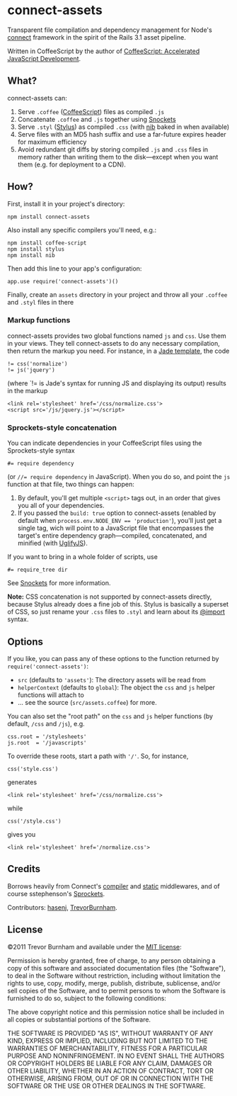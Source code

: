 # connect-assets

Transparent file compilation and dependency management for Node's [connect](https://github.com/senchalabs/connect) framework in the spirit of the Rails 3.1 asset pipeline.

Written in CoffeeScript by the author of [CoffeeScript: Accelerated JavaScript Development](http://pragprog.com/book/tbcoffee/coffeescript).

## What?

connect-assets can:

1. Serve `.coffee` ([CoffeeScript](http://coffeescript.org)) files as compiled `.js`
1. Concatenate `.coffee` and `.js` together using [Snockets](https://github.com/TrevorBurnham/snockets)
1. Serve `.styl` ([Stylus](http://learnboost.github.com/stylus/)) as compiled `.css` (with [nib](https://github.com/visionmedia/nib) baked in when available)
1. Serve files with an MD5 hash suffix and use a far-future expires header for maximum efficiency
1. Avoid redundant git diffs by storing compiled `.js` and `.css` files in memory rather than writing them to the disk—except when you want them (e.g. for deployment to a CDN).

## How?

First, install it in your project's directory:

    npm install connect-assets

Also install any specific compilers you'll need, e.g.:

    npm install coffee-script
    npm install stylus
    npm install nib

Then add this line to your app's configuration:

    app.use require('connect-assets')()

Finally, create an `assets` directory in your project and throw all your `.coffee` and `.styl` files in there

### Markup functions

connect-assets provides two global functions named `js` and `css`. Use them in your views. They tell connect-assets to do any necessary compilation, then return the markup you need. For instance, in a [Jade template](http://jade-lang.com/), the code

    != css('normalize')
    != js('jquery')

(where `!= is Jade's syntax for running JS and displaying its output) results in the markup

    <link rel='stylesheet' href='/css/normalize.css'>
    <script src='/js/jquery.js'></script>

### Sprockets-style concatenation

You can indicate dependencies in your CoffeeScript files using the Sprockets-style syntax

    #= require dependency

(or `//= require dependency` in JavaScript). When you do so, and point the `js` function at that file, two things can happen:

1. By default, you'll get multiple `<script>` tags out, in an order that gives you all of your dependencies.
2. If you passed the `build: true` option to connect-assets (enabled by default when `process.env.NODE_ENV == 'production'`), you'll just get a single tag, wich will point to a JavaScript file that encompasses the target's entire dependency graph—compiled, concatenated, and minified (with [UglifyJS](https://github.com/mishoo/UglifyJS)).

If you want to bring in a whole folder of scripts, use

    #= require_tree dir

See [Snockets](http://github.com/TrevorBurnham/snockets) for more information.

**Note:** CSS concatenation is not supported by connect-assets directly, because Stylus already does a fine job of this. Stylus is basically a superset of CSS, so just rename your `.css` files to `.styl` and learn about its [@import](http://learnboost.github.com/stylus/docs/import.html) syntax.

## Options

If you like, you can pass any of these options to the function returned by `require('connect-assets')`:

* `src` (defaults to `'assets'`): The directory assets will be read from
* `helperContext` (defaults to `global`): The object the `css` and `js` helper functions will attach to
* ... see the source (`src/assets.coffee`) for more.

You can also set the "root path" on the `css` and `js` helper functions (by default, `/css` and `/js`), e.g.

    css.root = '/stylesheets'
    js.root  = '/javascripts'

To override these roots, start a path with `'/'`. So, for instance,

    css('style.css')

generates

    <link rel='stylesheet' href='/css/normalize.css'>

while

    css('/style.css')

gives you

    <link rel='stylesheet' href='/normalize.css'>

## Credits

Borrows heavily from Connect's [compiler](https://github.com/senchalabs/connect/blob/1.6.4/lib/middleware/compiler.js) and [static](https://github.com/senchalabs/connect/blob/1.6.4/lib/middleware/static.js) middlewares, and of course sstephenson's [Sprockets](https://github.com/sstephenson/sprockets).

Contributors: [hasenj](https://github.com/hasenj), [TrevorBurnham](https://github.com/TrevorBurnham/).

## License

©2011 Trevor Burnham and available under the [MIT license](http://www.opensource.org/licenses/mit-license.php):

Permission is hereby granted, free of charge, to any person obtaining a copy of this software and associated documentation files (the "Software"), to deal in the Software without restriction, including without limitation the rights to use, copy, modify, merge, publish, distribute, sublicense, and/or sell copies of the Software, and to permit persons to whom the Software is furnished to do so, subject to the following conditions:

The above copyright notice and this permission notice shall be included in all copies or substantial portions of the Software.

THE SOFTWARE IS PROVIDED "AS IS", WITHOUT WARRANTY OF ANY KIND, EXPRESS OR IMPLIED, INCLUDING BUT NOT LIMITED TO THE WARRANTIES OF MERCHANTABILITY, FITNESS FOR A PARTICULAR PURPOSE AND NONINFRINGEMENT. IN NO EVENT SHALL THE AUTHORS OR COPYRIGHT HOLDERS BE LIABLE FOR ANY CLAIM, DAMAGES OR OTHER LIABILITY, WHETHER IN AN ACTION OF CONTRACT, TORT OR OTHERWISE, ARISING FROM, OUT OF OR IN CONNECTION WITH THE SOFTWARE OR THE USE OR OTHER DEALINGS IN THE SOFTWARE.
